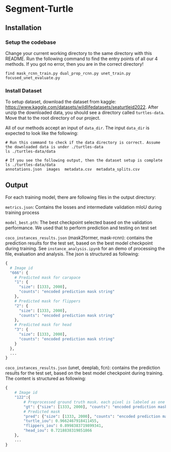 # Segment-Turtle

## Installation

### Setup the codebase
Change your current working directory to the same directory with this README. Run the following command to find the entry points of all our 4 methods. If you got no error, then you are in the correct directory!
```
find mask_rcnn_train.py dual_prop_rcnn.py unet_train.py focused_unet_evaluate.py
```

### Install Dataset
To setup dataset, download the dataset from kaggle: https://www.kaggle.com/datasets/wildlifedatasets/seaturtleid2022. After unzip the downloaded data, you should see a directory called `turtles-data`. Move that to the root directory of our project.

All of our methods accept an input of `data_dir`. The input `data_dir` is expected to look like the following:
```
# Run this command to check if the data directory is correct. Assume the downloaded data is under ./turtles-data
ls ./turtles-data/data

# If you see the following output, then the dataset setup is complete
ls ./turtles-data/data
annotations.json  images  metadata.csv  metadata_splits.csv
```

## Output

For each training model, there are following files in the output directory:

`metrics.json`: Contains the losses and intermediate validation mIoU during training process

`model_best.pth`: The best checkpoint selected based on the validation performance. We used that to perform prediction and testing on test set

`coco_instances_results.json` (mask2former, mask-rcnn): contains the prediction results for the test set, based on the best model checkpoint during training. See `instance_analysis.ipynb` for an demo of processing the file, evaluation and analysis. The json is structured as following:

```python
{
  # Image id
  "666": {
    # Predicted mask for carapace
    "1": {
      "size": [1333, 2000],
      "counts": "encoded prediction mask string"
    },
    # Predicted mask for flippers
    "2": {
      "size": [1333, 2000],
      "counts": "encoded prediction mask string"
    },
    # Predicted mask for head
    "3": {
      "size": [1333, 2000],
      "counts": "encoded prediction mask string"
    }
  },
  ...
}
```

`coco_instances_results.json` (unet, deeplab, fcn): contains the prediction results for the test set, based on the best model checkpoint during training. The content is structured as following:

```python
{
    # Image id
    "122":{
        # Preprocessed ground truth mask. each pixel is labeled as one of (0: background, 1: carapace, 2: flippers, 3: head)
        "gt": {"size": [1333, 2000], "counts": "encoded prediction mask string"},
        # Predicted mask
        "pred": {"size": [1333, 2000], "counts": "encoded prediction mask string"},
        "turtle_iou": 0.9662467918411455,
        "flippers_iou": 0.8998383719899341,
        "head_iou": 0.7218838319851866
    },
    ...
}
```
